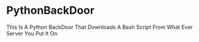 # PythonBackDoor
This Is A Python BackDoor That Downloads A Bash Script From What Ever Server You Put It On
